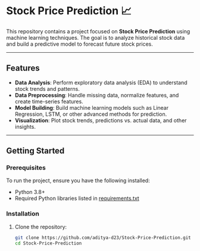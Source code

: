 # Stock Price Prediction 📈

This repository contains a project focused on **Stock Price Prediction** using machine learning techniques. The goal is to analyze historical stock data and build a predictive model to forecast future stock prices.

---

## Features

- **Data Analysis**: Perform exploratory data analysis (EDA) to understand stock trends and patterns.
- **Data Preprocessing**: Handle missing data, normalize features, and create time-series features.
- **Model Building**: Build machine learning models such as Linear Regression, LSTM, or other advanced methods for prediction.
- **Visualization**: Plot stock trends, predictions vs. actual data, and other insights.

---

## Getting Started

### Prerequisites

To run the project, ensure you have the following installed:

- Python 3.8+
- Required Python libraries listed in [requirements.txt](requirements.txt)

### Installation

1. Clone the repository:

   ```bash
   git clone https://github.com/aditya-d23/Stock-Price-Prediction.git
   cd Stock-Price-Prediction
